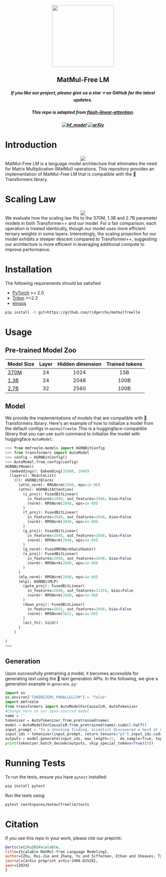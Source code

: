 <div align=center>
<img src="__assets__/logo.png" width="200px">
</div>
<h2 align="center">MatMul-Free LM</h2>
<h5 align="center"> If you like our project, please give us a star ⭐ on GitHub for the latest updates.  </h2>
<h5 align="center"> This repo is adapted from <a href="https://github.com/sustcsonglin/flash-linear-attention">flash-linear-attention</a>. </h2>

<h5 align="center">

[![hf_model](https://img.shields.io/badge/🤗-Models-blue.svg)](https://huggingface.co/collections/ridger/matmulfree-lm-665f4d2b4e4648756e0dd13c) [![arXiv](https://img.shields.io/badge/Arxiv-2406.02528-b31b1b.svg?logo=arXiv)](https://arxiv.org/abs/2406.02528) 
# Introduction
<div align=center>
<img src="__assets__/main.png">
</div>
MatMul-Free LM is a language model architecture that eliminates the need for Matrix Multiplication (MatMul) operations. This repository provides an implementation of MatMul-Free LM that is compatible with the 🤗 Transformers library.

# Scaling Law
<div align=center>
<img src="__assets__/scaling_law.png">
</div>
We evaluate how the scaling law fits to the 370M, 1.3B and 2.7B parameter models in both Transformer++ and our model. For a fair comparison, each operation is treated identically, though our model uses more efficient ternary weights in some layers. Interestingly, the scaling projection for our model exhibits a steeper descent compared to Transformer++, suggesting our architecture is more efficient in leveraging additional compute to improve performance.

# Installation

The following requirements should be satisfied 
- [PyTorch](https://pytorch.org/) >= 2.0
- [Triton](https://github.com/openai/triton) >=2.2
- [einops](https://einops.rocks/)

```sh
pip install -U git+https://github.com/ridgerchu/matmulfreellm
```

# Usage
## Pre-trained Model Zoo
| Model Size     | Layer | Hidden dimension  | Trained tokens |
|:----------------|:------------:|:----------------:|:------------------:|
| [370M](https://huggingface.co/ridger/MMfreeLM-370M)  | 24  | 1024 | 15B  |
| [1.3B](https://huggingface.co/ridger/MMfreeLM-1.3B)  | 24 | 2048 | 100B  |
| [2.7B](https://huggingface.co/ridger/MMfreeLM-2.7B)  | 32  | 2560 | 100B  |

## Model

We provide the implementations of models that are compatible with 🤗 Transformers library. 
Here's an example of how to initialize a model from the default configs in `matmulfreelm`:
This is a huggingface-compatible library that you can use such command to initialize the model with huggingface `AutoModel`:


```py
>>> from mmfreelm.models import HGRNBitConfig
>>> from transformers import AutoModel
>>> config = HGRNBitConfig()
>>> AutoModel.from_config(config)
HGRNBitModel(
  (embeddings): Embedding(32000, 2048)
  (layers): ModuleList(
    (0): HGRNBitBlock(
      (attn_norm): RMSNorm(2048, eps=1e-06)
      (attn): HGRNBitAttention(
        (i_proj): FusedBitLinear(
          in_features=2048, out_features=2048, bias=False
          (norm): RMSNorm(2048, eps=1e-08)
        )
        (f_proj): FusedBitLinear(
          in_features=2048, out_features=2048, bias=False
          (norm): RMSNorm(2048, eps=1e-08)
        )
        (g_proj): FusedBitLinear(
          in_features=2048, out_features=2048, bias=False
          (norm): RMSNorm(2048, eps=1e-08)
        )
        (g_norm): FusedRMSNormSwishGate()
        (o_proj): FusedBitLinear(
          in_features=2048, out_features=2048, bias=False
          (norm): RMSNorm(2048, eps=1e-08)
        )
      )
      (mlp_norm): RMSNorm(2048, eps=1e-06)
      (mlp): HGRNBitMLP(
        (gate_proj): FusedBitLinear(
          in_features=2048, out_features=11264, bias=False
          (norm): RMSNorm(2048, eps=1e-08)
        )
        (down_proj): FusedBitLinear(
          in_features=5632, out_features=2048, bias=False
          (norm): RMSNorm(5632, eps=1e-08)
        )
        (act_fn): SiLU()
      )
    )
    
)
>>> 

```

## Generation

Upon successfully pretraining a model, it becomes accessible for generating text using the 🤗 text generation APIs.
In the following, we give a generation example in `generate.py`:

```py
import os
os.environ["TOKENIZERS_PARALLELISM"] = "false"
import mmfreelm
from transformers import AutoModelForCausalLM, AutoTokenizer
#Change here to our open-sourced model
name = ''
tokenizer = AutoTokenizer.from_pretrained(name)
model = AutoModelForCausalLM.from_pretrained(name).cuda().half()
input_prompt = "In a shocking finding, scientist discovered a herd of unicorns living in a remote, "
input_ids = tokenizer(input_prompt, return_tensors="pt").input_ids.cuda()
outputs = model.generate(input_ids, max_length=32,  do_sample=True, top_p=0.4, temperature=0.6)
print(tokenizer.batch_decode(outputs, skip_special_tokens=True)[0])
```

# Running Tests

To run the tests, ensure you have `pytest` installed:

```sh
pip install pytest
```

Run the tests using:

```sh
pytest /workspaces/matmulfreellm/tests
```

# Citation
If you use this repo in your work, please cite our preprint:
```bib
@article{zhu2024scalable,
title={Scalable MatMul-free Language Modeling},
author={Zhu, Rui-Jie and Zhang, Yu and Sifferman, Ethan and Sheaves, Tyler and Wang, Yiqiao and Richmond, Dustin and Zhou, Peng and Eshraghian, Jason K},
journal={arXiv preprint arXiv:2406.02528},
year={2024}
}
```
